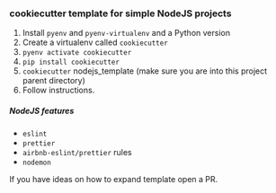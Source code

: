 ### cookiecutter template for simple NodeJS projects

1. Install `pyenv` and `pyenv-virtualenv` and a Python version
2. Create a virtualenv called `cookiecutter`
3. `pyenv activate cookiecutter`
4. `pip install cookiecutter`
5. `cookiecutter` nodejs_template (make sure you are into this project parent directory)
6. Follow instructions.


##### NodeJS features
- `eslint`
- `prettier`
- `airbnb-eslint/prettier` rules
- `nodemon`

If you have ideas on how to expand template open a PR.